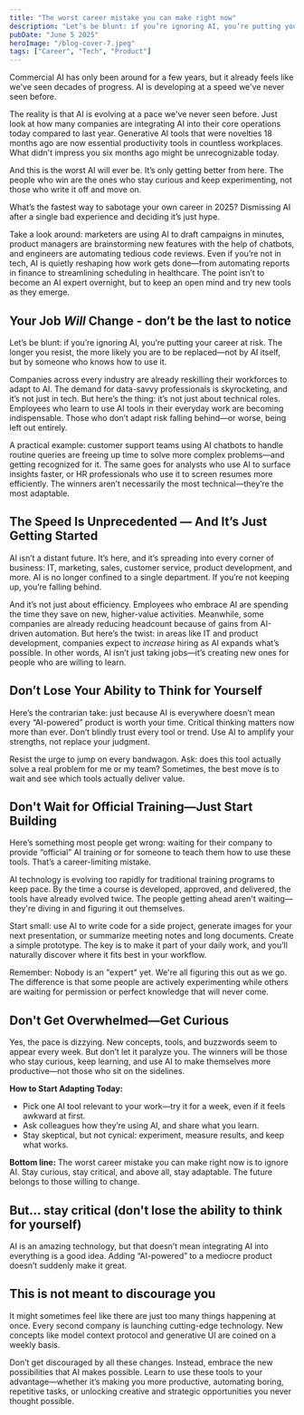 ```yaml
---
title: "The worst career mistake you can make right now"
description: "Let’s be blunt: if you’re ignoring AI, you’re putting your career at risk."
pubDate: "June 5 2025"
heroImage: "/blog-cover-7.jpeg"
tags: ["Career", "Tech", "Product"]
---
```


Commercial AI has only been around for a few years, but it already feels like we've seen decades of progress. AI is developing at a speed we've never seen before.

The reality is that AI is evolving at a pace we've never seen before. Just look at how many companies are integrating AI into their core operations today compared to last year. Generative AI tools that were novelties 18 months ago are now essential productivity tools in countless workplaces. What didn't impress you six months ago might be unrecognizable today.

And this is the worst AI will ever be. It’s only getting better from here. The people who win are the ones who stay curious and keep experimenting, not those who write it off and move on.

What’s the fastest way to sabotage your own career in 2025? Dismissing AI after a single bad experience and deciding it’s just hype.

Take a look around: marketers are using AI to draft campaigns in minutes, product managers are brainstorming new features with the help of chatbots, and engineers are automating tedious code reviews. Even if you’re not in tech, AI is quietly reshaping how work gets done—from automating reports in finance to streamlining scheduling in healthcare. The point isn’t to become an AI expert overnight, but to keep an open mind and try new tools as they emerge.

## Your Job *Will* Change - don’t be the last to notice

Let’s be blunt: if you’re ignoring AI, you’re putting your career at risk. The longer you resist, the more likely you are to be replaced—not by AI itself, but by someone who knows how to use it.

Companies across every industry are already reskilling their workforces to adapt to AI. The demand for data-savvy professionals is skyrocketing, and it’s not just in tech. But here’s the thing: it’s not just about technical roles. Employees who learn to use AI tools in their everyday work are becoming indispensable. Those who don’t adapt risk falling behind—or worse, being left out entirely.

A practical example: customer support teams using AI chatbots to handle routine queries are freeing up time to solve more complex problems—and getting recognized for it. The same goes for analysts who use AI to surface insights faster, or HR professionals who use it to screen resumes more efficiently. The winners aren’t necessarily the most technical—they’re the most adaptable.

## The Speed Is Unprecedented — And It’s Just Getting Started

AI isn’t a distant future. It’s here, and it’s spreading into every corner of business: IT, marketing, sales, customer service, product development, and more. AI is no longer confined to a single department. If you’re not keeping up, you’re falling behind.

And it’s not just about efficiency. Employees who embrace AI are spending the time they save on new, higher-value activities. Meanwhile, some companies are already reducing headcount because of gains from AI-driven automation. But here’s the twist: in areas like IT and product development, companies expect to *increase* hiring as AI expands what’s possible. In other words, AI isn’t just taking jobs—it’s creating new ones for people who are willing to learn.

## Don’t Lose Your Ability to Think for Yourself

Here’s the contrarian take: just because AI is everywhere doesn’t mean every “AI-powered” product is worth your time. Critical thinking matters now more than ever. Don’t blindly trust every tool or trend. Use AI to amplify your strengths, not replace your judgment.

Resist the urge to jump on every bandwagon. Ask: does this tool actually solve a real problem for me or my team? Sometimes, the best move is to wait and see which tools actually deliver value.

## Don't Wait for Official Training—Just Start Building

Here’s something most people get wrong: waiting for their company to provide “official” AI training or for someone to teach them how to use these tools. That’s a career-limiting mistake.

AI technology is evolving too rapidly for traditional training programs to keep pace. By the time a course is developed, approved, and delivered, the tools have already evolved twice. The people getting ahead aren't waiting—they're diving in and figuring it out themselves.

Start small: use AI to write code for a side project, generate images for your next presentation, or summarize meeting notes and long documents. Create a simple prototype. The key is to make it part of your daily work, and you’ll naturally discover where it fits best in your workflow.

Remember: Nobody is an "expert" yet. We're all figuring this out as we go. The difference is that some people are actively experimenting while others are waiting for permission or perfect knowledge that will never come.

## Don't Get Overwhelmed—Get Curious

Yes, the pace is dizzying. New concepts, tools, and buzzwords seem to appear every week. But don’t let it paralyze you. The winners will be those who stay curious, keep learning, and use AI to make themselves more productive—not those who sit on the sidelines.

**How to Start Adapting Today:**
- Pick one AI tool relevant to your work—try it for a week, even if it feels awkward at first.
- Ask colleagues how they’re using AI, and share what you learn.
- Stay skeptical, but not cynical: experiment, measure results, and keep what works.

**Bottom line:** The worst career mistake you can make right now is to ignore AI. Stay curious, stay critical, and above all, stay adaptable. The future belongs to those willing to change.

## But... stay critical (don't lose the ability to think for yourself)

AI is an amazing technology, but that doesn’t mean integrating AI into everything is a good idea. Adding “AI-powered” to a mediocre product doesn’t suddenly make it great.

## This is not meant to discourage you

It might sometimes feel like there are just too many things happening at once. Every second company is launching cutting-edge technology. New concepts like model context protocol and generative UI are coined on a weekly basis.

Don’t get discouraged by all these changes. Instead, embrace the new possibilities that AI makes possible. Learn to use these tools to your advantage—whether it’s making you more productive, automating boring, repetitive tasks, or unlocking creative and strategic opportunities you never thought possible.